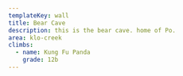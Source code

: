 ```yaml
---
templateKey: wall
title: Bear Cave
description: this is the bear cave. home of Po.
area: klo-creek
climbs:
  - name: Kung Fu Panda
    grade: 12b
---
```

